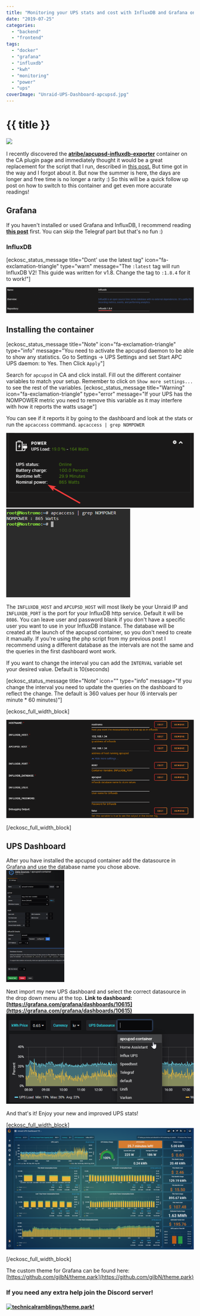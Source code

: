 ```yaml
---
title: "Monitoring your UPS stats and cost with InfluxDB and Grafana on Unraid - Apcupsd Container Edition"
date: "2019-07-25"
categories: 
  - "backend"
  - "frontend"
tags: 
  - "docker"
  - "grafana"
  - "influxdb"
  - "kwh"
  - "monitoring"
  - "power"
  - "ups"
coverImage: "Unraid-UPS-Dashboard-apcupsd.jpg"
---
```


# {{ title }}

<img src="images/{{ coverImage}}"></img>

I recently discovered the **[atribe/apcupsd-influxdb-exporter](https://github.com/atribe/apcupsd-influxdb-exporter)** container on the CA plugin page and immediately thought it would be a great replacement for the script that I run, described in [this post.](https://technicalramblings.com/blog/setting-grafana-influxdb-telegraf-ups-monitoring-unraid/) But time got in the way and I forgot about it. But now the summer is here, the days are longer and free time is no longer a rarity :) So this will be a quick follow up post on how to switch to this container and get even more accurate readings!

## Grafana

If you haven't installed or used Grafana and InfluxDB, I recommend reading **[this post](https://technicalramblings.com/blog/how-to-setup-grafana-influxdb-and-telegraf-to-monitor-your-unraid-system/)** first. You can skip the Telegraf part but that's no fun :)

### InfluxDB

\[eckosc\_status\_message title="Dont' use the latest tag" icon="fa-exclamation-triangle" type="warn" message="The `:latest` tag will run InfluxDB V2! This guide was written for v1.8. Change the tag to `:1.8.4` for it to work!"\]

[![](images/chrome_EZLftLwtMU-1024x140.png)](https://technicalramblings.com/wp-content/uploads/2019/07/chrome_EZLftLwtMU.png)

## Installing the container

\[eckosc\_status\_message title="Note" icon="fa-exclamation-triangle" type="info" message="You need to activate the apcupsd daemon to be able to show any statistics. Go to Settings -> UPS Settings and set Start APC UPS daemon: to Yes. Then Click `Apply`"\]

Search for `apcupsd` in CA and click install. Fill out the different container variables to match your setup. Remember to click on `Show more settings...` to see the rest of the variables. \[eckosc\_status\_message title="Warning" icon="fa-exclamation-triangle" type="error" message="If your UPS has the NOMPOWER metric you need to remove this variable as it may interfere with how it reports the watts usage"\]

You can see if it reports it by going to the dashboard and look at the stats or run the `apcaccess` command. `apcaccess | grep NOMPOWER`

[![](images/chrome_7WdIobf3pQ.png)](https://technicalramblings.com/wp-content/uploads/2019/07/chrome_7WdIobf3pQ.png) [![](images/chrome_n8DfNFCJi8.png)](https://technicalramblings.com/wp-content/uploads/2019/07/chrome_n8DfNFCJi8.png)

The `INFLUXDB_HOST` and `APCUPSD_HOST` will most likely be your Unraid IP and `INFLUXDB_PORT` is the port for your InfluxDB http service. Default it will be `8086`. You can leave user and password blank if you don't have a specific user you want to use in your InfluxDB instance. The database will be created at the launch of the apcupsd container, so you don't need to create it manually. If you're using the php script from my previous post I recommend using a different database as the intervals are not the same and the queries in the first dashboard wont work.

If you want to change the interval you can add the `INTERVAL` variable set your desired value. Default is 10(seconds)

\[eckosc\_status\_message title="Note" icon="" type="info" message="If you change the interval you need to update the queries on the dashboard to reflect the change. The default is 360 values per hour (6 intervals per minute \* 60 minutes)"\]

\[eckosc\_full\_width\_block\]

[![](images/chrome_tUYXihABmZ.png)](https://technicalramblings.com/wp-content/uploads/2019/07/chrome_tUYXihABmZ.png)

\[/eckosc\_full\_width\_block\]

## UPS Dashboard

After you have installed the apcupsd container add the datasource in Grafana and use the database name you chose above. [![](images/chrome_nD9NZ8MEt1-156x300.png)](https://technicalramblings.com/wp-content/uploads/2019/07/chrome_nD9NZ8MEt1.png)

Next import my new UPS dashboard and select the correct datasource in the drop down menu at the top. **Link to dashboard: [https://grafana.com/grafana/dashboards/10615](https://grafana.com/grafana/dashboards/10615)** [![](images/chrome_SVgr21l7aF.png)](https://technicalramblings.com/wp-content/uploads/2019/07/chrome_SVgr21l7aF.png)

And that's it! Enjoy your new and improved UPS stats!

[\[eckosc\_full\_width\_block\]![](images/chrome_Z69ocJp2IO-1024x660.png)](https://technicalramblings.com/wp-content/uploads/2019/07/chrome_Z69ocJp2IO.png)

\[/eckosc\_full\_width\_block\]

The custom theme for Grafana can be found here: [https://github.com/gilbN/theme.park](https://github.com/gilbN/theme.park)

### If you need any extra help join the Discord server!

#### [![](https://img.shields.io/discord/591352397830553601.svg?style=for-the-badge&logo=discord "technicalramblings/theme.park!")](https://discord.gg/HM5uUKU)
